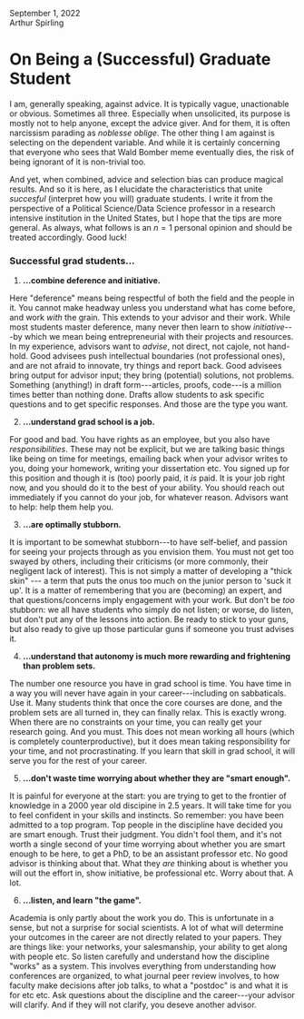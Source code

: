 September 1, 2022\
Arthur Spirling

# On Being a (Successful) Graduate Student

I am, generally speaking, against advice.  It is typically vague, unactionable or obvious. Sometimes all three.  Especially when unsolicited, its purpose is mostly not to help anyone, except the advice giver.  And for them, it is often narcissism parading as *noblesse oblige*.  The other thing I am against is selecting on the dependent variable. And while it is certainly concerning that everyone who sees that Wald Bomber meme eventually dies, the risk of being ignorant of it is non-trivial too.

And yet, when combined, advice and selection bias can produce magical results.  And so it is here, as I elucidate the characteristics that unite *succesful* (interpret how you will) graduate students. I write it from the perspective of a Political Science/Data Science professor in a research intensive institution in the United States, but I hope that the tips are more general.  As always, what follows is an $n=1$ personal opinion and should be treated accordingly. Good luck!


### **Successful grad students...**

1. **...combine deference and initiative.**

Here "deference" means being respectful of both the field and the people in it.  You cannot make headway unless you understand what has come before, and work *with* the grain.  This extends to your advisor and their work.  While most students master deference, many never then learn to show *initiative*---by which we mean being entrepreneurial with their projects and resources. In my experience, advisors want to *advise*, not direct, not cajole, not hand-hold. Good advisees push intellectual boundaries (not professional ones), and are not afraid to innovate, try things and report back.  Good advisees bring output for advisor input; they bring (potential) solutions, not problems.  Something  (anything!) in draft form---articles, proofs, code---is a million times better than nothing done. Drafts allow students to ask specific questions and to get specific responses.  And those are the type you want.

2. **...understand grad school is a job.**  

For good and bad.  You have rights as an employee, but you also have *responsibilities*. These may not be explicit, but we are talking basic things like being on time for meetings, emailing back when your advisor writes to you, doing your homework, writing your dissertation etc.  You signed up for this position and though it is (too) poorly paid, it  *is* paid. It is your job right now, and you should do it to the best of your ability.  You should reach out immediately if you cannot do your job, for whatever reason.  Advisors want to help: help them help you.

3. **...are optimally stubborn.**

It is important to be somewhat stubborn---to have self-belief, and passion for seeing your projects through as you envision them.  You must not get too swayed by others, including their criticisms (or more commonly, their negligent lack of interest).  This is not simply a matter of developing a "thick skin" --- a term that puts the onus too much on the junior person to 'suck it up'. It is a matter of remembering that you are (becoming) an expert, and that questions/concerns imply engagement with your work.  But don't be *too* stubborn: we all have students who simply do not listen; or worse, do listen, but don't put any of the lessons into action.  Be ready to stick to your guns, but also ready to give up those particular guns if someone you trust advises it.

4. **...understand that autonomy is much more rewarding and frightening than problem sets.**

The number one resource you have in grad school is time.  You have time in a way you will never have again in your career---including on sabbaticals.  Use it.  Many students think that once the core courses are done, and the problem sets are all turned in, they can finally relax.  This is exactly wrong.  When there are no constraints on your time, you can really get your research going.  And you must.  This does not mean working all hours (which is completely counterproductive), but it does mean taking responsibility for your time, and not procrastinating.  If you learn that skill in grad school, it will serve you for the rest of your career.

5. **...don't waste time worrying about whether they are "smart enough".**

It is painful for everyone at the start: you are trying to get to the frontier of knowledge in a 2000 year old discipine in 2.5 years. It will take time for you to feel confident in your skills and instincts. So remember: you have been admitted to a top program. Top people in the discipline have decided you are smart enough.  Trust their judgment.  You didn't fool them, and it's not worth a single second of your time worrying about whether you are smart enough to be here, to get a PhD, to be an assistant professor etc. No good advisor is thinking about that.  What they *are* thinking about is whether you will out the effort in, show initiative, be professional etc.  Worry about that. A lot. 

6. **...listen, and learn "the game".**

Academia is only partly about the work you do.  This is unfortunate in a sense, but not a surprise for social scientists. A lot of what will determine your outcomes in the career are not directly related to your papers.  They are things like: your networks, your salesmanship, your ability to get along with people etc.  So listen carefully and understand how the discipline "works" as a system.  This involves everything from understanding how conferences are organized, to what journal peer review involves, to how faculty make decisions after job talks, to what a "postdoc" is and what it is for etc etc.  Ask questions about the discipline and the career---your advisor will clarify. And if they will not clarify, you deseve another advisor.
